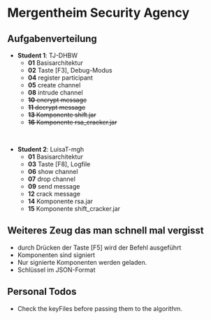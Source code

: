 # Mergentheim Security Agency

## Aufgabenverteilung

- **Student 1**: TJ-DHBW
    - **01** Basisarchitektur
    - **02** Taste \[F3], Debug-Modus
    - **04** register participant
    - **05** create channel
    - **08** intrude channel
    - ~~**10** encrypt message~~
    - ~~**11** decrypt message~~
    - ~~**13** Komponente shift.jar~~
    - ~~**16** Komponente rsa_cracker.jar~~

<br>

- **Student 2**: LuisaT-mgh
    - **01** Basisarchitektur
    - **03** Taste \[F8], Logfile
    - **06** show channel
    - **07** drop channel
    - **09** send message
    - **12** crack message
    - **14** Komponente rsa.jar
    - **15** Komponente shift_cracker.jar

## Weiteres Zeug das man schnell mal vergisst

- durch Drücken der Taste \[F5] wird der Befehl ausgeführt
- Komponenten sind signiert
- Nur signierte Komponenten werden geladen.
- Schlüssel im JSON-Format

## Personal Todos

- Check the keyFiles before passing them to the algorithm.